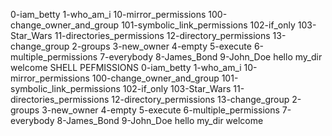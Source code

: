 0-iam_betty 1-who_am_i 10-mirror_permissions 100-change_owner_and_group 101-symbolic_link_permissions 102-if_only 103-Star_Wars 11-directories_permissions 12-directory_permissions 13-change_group 2-groups 3-new_owner 4-empty 5-execute 6-multiple_permissions 7-everybody 8-James_Bond 9-John_Doe hello my_dir welcome SHELL PEFMISSIONS 0-iam_betty 1-who_am_i 10-mirror_permissions 100-change_owner_and_group 101-symbolic_link_permissions 102-if_only 103-Star_Wars 11-directories_permissions 12-directory_permissions 13-change_group 2-groups 3-new_owner 4-empty 5-execute 6-multiple_permissions 7-everybody 8-James_Bond 9-John_Doe hello my_dir welcome
